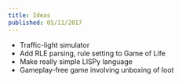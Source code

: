 ```yaml
---
title: Ideas
published: 05/11/2017
---
```


* Traffic-light simulator
* Add RLE parsing, rule setting to Game of Life
* Make really simple LISPy language
* Gameplay-free game involving unboxing of loot